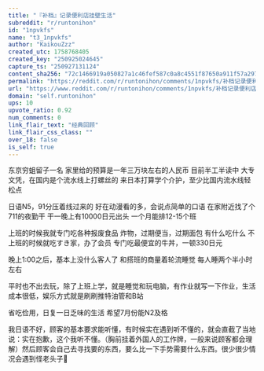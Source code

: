 ```yaml
---
title: "『补档』记录便利店挂壁生活"
subreddit: "r/runtonihon"
id: "1npvkfs"
name: "t3_1npvkfs"
author: "KaikouZzz"
created_utc: 1758768405
created_key: "250925024645"
capture_ts: "250927131124"
content_sha256: "72c1466919a050827a1c46fef587c0a8c4551f87650a911f57a29724e7ebe857"
permalink: "https://reddit.com/r/runtonihon/comments/1npvkfs/补档记录便利店挂壁生活/"
url: "https://www.reddit.com/r/runtonihon/comments/1npvkfs/补档记录便利店挂壁生活/"
domain: "self.runtonihon"
ups: 10
upvote_ratio: 0.92
num_comments: 0
link_flair_text: "经典回顾"
link_flair_css_class: ""
over_18: false
is_self: true
---
```


东京穷蛆留子一名 家里给的预算是一年三万块左右的人民币 目前半工半读中
大专文凭，在国内是个流水线上打螺丝的
来日本打算学个介护，至少比国内流水线轻松点

日语N5，91分压着线过来的 好在动漫看的多，会说点简单的口语
在家附近找了个711的夜勤干 干一晚上有10000日元出头 一个月能排12-15个班

上班的时候我就专门吃各种报废食品 炸物，过期便当，过期面包 有什么吃什么
不上班的时候就吃すき家，办了会员 专门吃最便宜的牛丼，一顿330日元

晚上1:00之后，基本上没什么客人了 和搭班的商量着轮流睡觉
每人睡两个半小时左右

平时也不出去玩，除了上班上学，就是睡觉和玩电脑，有作业就写一下作业，生活成本很低，娱乐方式就是刷刷推特油管和B站

省吃俭用，日复一日乏味的生活 希望7月份能N2及格

我日语不好，顾客的基本要求能听懂，有时候实在遇到听不懂的，就会直截了当地说：实在抱歉，这个我听不懂。（胸前挂着外国人的工作牌，一般来说顾客都会理解）然后顾客会自己去寻找要的东西，要么比一下手势需要什么东西。很少很少情况会遇到怪老头子👴
